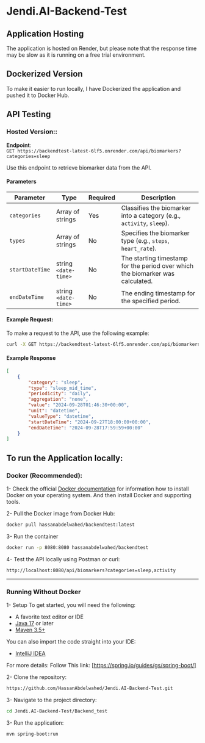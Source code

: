 # Jendi.AI-Backend-Test

## Application Hosting
The application is hosted on Render, but please note that the response time may be slow as it is running on a free trial environment.

## Dockerized Version
To make it easier to run locally, I have Dockerized the application and pushed it to Docker Hub.

## API Testing

### Hosted Version:: 

**Endpoint**:  
`GET https://backendtest-latest-6lf5.onrender.com/api/biomarkers?categories=sleep`

Use this endpoint to retrieve biomarker data from the API.

#### Parameters

| Parameter       | Type                | Required | Description                                                                   |
| --------------- | ------------------- | -------- | ----------------------------------------------------------------------------- |
| `categories`    | Array of strings     | Yes      | Classifies the biomarker into a category (e.g., `activity`, `sleep`).          |
| `types`         | Array of strings     | No       | Specifies the biomarker type (e.g., `steps`, `heart_rate`).                    |
| `startDateTime` | string `<date-time>` | No       | The starting timestamp for the period over which the biomarker was calculated. |
| `endDateTime`   | string `<date-time>` | No       | The ending timestamp for the specified period.                                 |

#### Example Request:

To make a request to the API, use the following example:

```bash
curl -X GET https://backendtest-latest-6lf5.onrender.com/api/biomarkers?categories=sleep,activity&types=active_hours,sleep_start_time&startDateTime=2024-09-28T00:00:00&endDateTime=2024-09-28T23:59:59
```

#### Example Response

```json
[
    {
        "category": "sleep",
        "type": "sleep_mid_time",
        "periodicity": "daily",
        "aggregation": "none",
        "value": "2024-09-28T01:46:30+00:00",
        "unit": "datetime",
        "valueType": "datetime",
        "startDateTime": "2024-09-27T18:00:00+00:00",
        "endDateTime": "2024-09-28T17:59:59+00:00"
    }
]
```

## To run the Application locally:

### Docker (Recommended):

1- Check the official [Docker documentation](https://docs.docker.com/engine/) for information how to install Docker on your operating system. And then install Docker and supporting tools.

2- Pull the Docker image from Docker Hub:
```bash
docker pull hassanabdelwahed/backendtest:latest
```

3- Run the container
```bash
docker run -p 8080:8080 hassanabdelwahed/backendtest
```
4- Test the API locally using Postman or curl:
```bash
http://localhost:8080/api/biomarkers?categories=sleep,activity
```
---
### Running Without Docker

1- Setup
To get started, you will need the following:

- A favorite text editor or IDE
- [Java 17](https://www.oracle.com/java/technologies/downloads/) or later
- [Maven 3.5+](https://maven.apache.org/download.cgi)

You can also import the code straight into your IDE:
- [IntelliJ IDEA](https://www.jetbrains.com/idea/)
  
For more details: Follow This link: [https://spring.io/guides/gs/spring-boot/]

2- Clone the repository:
```bash
https://github.com/HassanAbdelwahed/Jendi.AI-Backend-Test.git
```
3- Navigate to the project directory:
```bash
cd Jendi.AI-Backend-Test/Backend_test
```

3- Run the application:

```bash
mvn spring-boot:run
```
